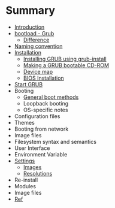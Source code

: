 # Summary

* [Introduction](README.md)
* [bootload - Grub](bootload---grub.md)
    * [Difference](difference.md)
* [Naming convention](naming-convention.md)
* [Installation](installation.md)
    * [Installing GRUB using grub-install](installing-grub-using-grub-install.md)
    * [Making a GRUB bootable CD-ROM](making-a-grub-bootable-cd-rom.md)
    * [Device map](device-map.md)
    * [BIOS Installation](bios-installation.md)
* [Start GRUB](start-grub.md)
* Booting
    * [General boot methods](general-boot-methods.md)
    * Loopback booting
    * OS-specific notes
* Configuration files
* Themes
* Booting from network
* Image files
* Filesystem syntax and semantics
* User Interface
* Environment Variable
* [Settings](settings.md)
    * [Images](images.md)
    * [Resolutions](resolutions.md)
* Re-install
* Modules
* Image files
* [Ref](ref.md)

